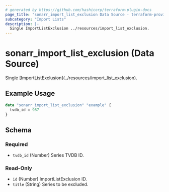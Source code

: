 ```yaml
---
# generated by https://github.com/hashicorp/terraform-plugin-docs
page_title: "sonarr_import_list_exclusion Data Source - terraform-provider-sonarr"
subcategory: "Import Lists"
description: |-
  Single ImportListExclusion ../resources/import_list_exclusion.
---
```


# sonarr_import_list_exclusion (Data Source)

<!-- subcategory:Import Lists -->Single [ImportListExclusion](../resources/import_list_exclusion).

## Example Usage

```terraform
data "sonarr_import_list_exclusion" "example" {
  tvdb_id = 987
}
```

<!-- schema generated by tfplugindocs -->
## Schema

### Required

- `tvdb_id` (Number) Series TVDB ID.

### Read-Only

- `id` (Number) ImportListExclusion ID.
- `title` (String) Series to be excluded.


